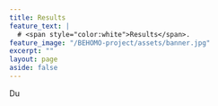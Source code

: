 ```yaml
---
title: Results
feature_text: |
  # <span style="color:white">Results</span>.
feature_image: "/BEHOMO-project/assets/banner.jpg"
excerpt: ""
layout: page
aside: false
---
```


<!-- {% include figure.html image="/assets/hi_class.gif" width="250px" link="http://www.hiclass-code.net/" %} -->

Du
